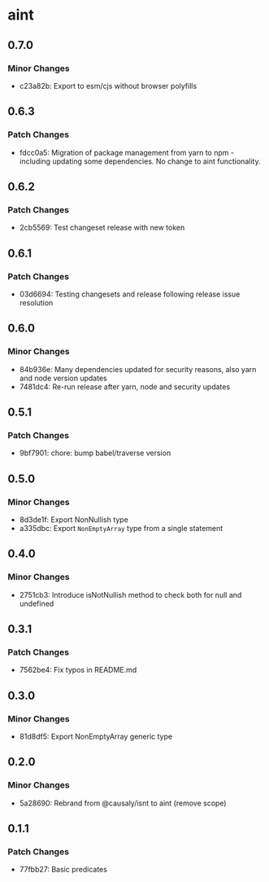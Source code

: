 # aint

## 0.7.0

### Minor Changes

- c23a82b: Export to esm/cjs without browser polyfills

## 0.6.3

### Patch Changes

- fdcc0a5: Migration of package management from yarn to npm - including updating some dependencies. No change to aint functionality.

## 0.6.2

### Patch Changes

- 2cb5569: Test changeset release with new token

## 0.6.1

### Patch Changes

- 03d6694: Testing changesets and release following release issue resolution

## 0.6.0

### Minor Changes

- 84b936e: Many dependencies updated for security reasons, also yarn and node version updates
- 7481dc4: Re-run release after yarn, node and security updates

## 0.5.1

### Patch Changes

- 9bf7901: chore: bump babel/traverse version

## 0.5.0

### Minor Changes

- 8d3de1f: Export NonNullish type
- a335dbc: Export `NonEmptyArray` type from a single statement

## 0.4.0

### Minor Changes

- 2751cb3: Introduce isNotNullish method to check both for null and undefined

## 0.3.1

### Patch Changes

- 7562be4: Fix typos in README.md

## 0.3.0

### Minor Changes

- 81d8df5: Export NonEmptyArray generic type

## 0.2.0

### Minor Changes

- 5a28690: Rebrand from @causaly/isnt to aint (remove scope)

## 0.1.1

### Patch Changes

- 77fbb27: Basic predicates
